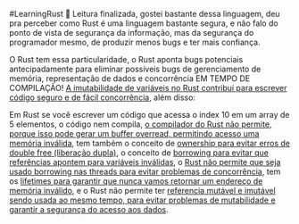 #LearningRust 🦀 Leitura finalizada, gostei bastante dessa linguagem, deu pra perceber como Rust é 
uma linguagem bastante segura, e não falo do ponto de vista de segurança da informação, mas da 
segurança do programador mesmo, de produzir menos bugs e ter mais confiança.

O Rust tem essa particularidade, o Rust aponta bugs potenciais antecipadamente para eliminar 
possíveis bugs de gerenciamento de memória, representação de dados e concorrência EM TEMPO DE COMPILAÇÃO!
[A imutabilidade de variáveis no Rust contribui para escrever código seguro e de fácil concorrência](https://github.com/DeveloperArthur/introducao-rust/blob/main/conceitos_basicos/variaveis.rs), além disso:

Em Rust se você escrever um código que acessa o index 10 em um array de 5 elementos, o código nem 
compila, [o compilador do Rust não permite, porque isso pode gerar um buffer overread, permitindo 
acesso uma memória inválida](https://github.com/DeveloperArthur/introducao-rust/blob/main/conceitos_basicos/tipos_de_dados.rs), tem também o conceito de [ownership para evitar erros de double free 
(liberação dupla)](https://github.com/DeveloperArthur/introducao-rust/blob/main/ownership/ownership.rs), o conceito de [borrowing para evitar que referências apontem para variáveis 
inválidas](https://github.com/DeveloperArthur/introducao-rust/blob/main/ownership/referencias_borrowing.rs), o [Rust não permite que seja usado borrowing nas threads para evitar problemas de 
concorrência](https://github.com/DeveloperArthur/introducao-rust/blob/main/concorrencia/threads2_with_closures.rs), tem os [lifetimes para garantir que nunca vamos retornar um endereço de memória 
inválido](https://github.com/DeveloperArthur/introducao-rust/blob/main/generics_traits_lifetime/lifetimes.rs), e o Rust não permite ter [referencia mutável e imutável sendo usada ao mesmo tempo, para 
evitar problemas de mutabilidade e garantir a segurança do acesso aos dados](https://github.com/DeveloperArthur/introducao-rust/blob/main/linguagem_funcional/closure3.rs).
